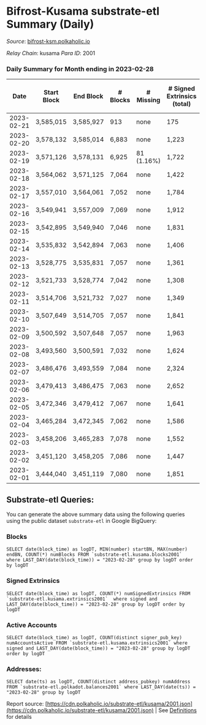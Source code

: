 # Bifrost-Kusama substrate-etl Summary (Daily)

_Source_: [bifrost-ksm.polkaholic.io](https://bifrost-ksm.polkaholic.io)

*Relay Chain*: kusama
*Para ID*: 2001



### Daily Summary for Month ending in 2023-02-28


| Date | Start Block | End Block | # Blocks | # Missing | # Signed Extrinsics (total) | # Active Accounts | # Addresses with Balances | # Events | # Transfers | # XCM Transfers In | # XCM Transfers Out |
| ---- | ----------- | --------- | -------- | --------- | --------------------------- | ----------------- | ------------------------- | -------- | ----------- | ------------------ | ------------------- |
| 2023-02-21 | 3,585,015 | 3,585,927 | 913 | none  | 175 | 37 |  | 7,409 | 2,141 ($46,403.44) |   |   |
| 2023-02-20 | 3,578,132 | 3,585,014 | 6,883 | none  | 1,223 | 173 |  | 47,477 | 12,073 ($313,635.97) |   |   |
| 2023-02-19 | 3,571,126 | 3,578,131 | 6,925 | 81 (1.16%) | 1,722 | 138 | 101,418 | 53,292 | 13,084 ($336,148.92) |   |   |
| 2023-02-18 | 3,564,062 | 3,571,125 | 7,064 | none  | 1,422 |  | 101,411 | 51,095 | 12,905 ($217,431.79) | 90 ($30,249.06) | 75 ($33,926.83) |
| 2023-02-17 | 3,557,010 | 3,564,061 | 7,052 | none  | 1,784 | 101 | 101,403 | 52,419 | 12,526 ($485,465.06) | 131 ($126,273.12) | 112 ($49,451.96) |
| 2023-02-16 | 3,549,941 | 3,557,009 | 7,069 | none  | 1,912 | 196 | 101,399 | 55,279 | 13,393 ($1,205,288.80) | 96 ($35,285.02) | 80 ($40,531.19) |
| 2023-02-15 | 3,542,895 | 3,549,940 | 7,046 | none  | 1,831 | 183 | 101,387 | 54,347 | 13,046 ($1,477,963.51) | 61 ($10,537.04) | 29 ($57,595.57) |
| 2023-02-14 | 3,535,832 | 3,542,894 | 7,063 | none  | 1,406 | 172 | 101,380 | 50,801 | 12,977 ($380,470.91) | 61 ($12,098.83) | 51 ($10,031.69) |
| 2023-02-13 | 3,528,775 | 3,535,831 | 7,057 | none  | 1,361 | 162 | 101,375 | 49,867 | 12,653 ($501,439.50) | 83 ($14,976.81) | 65 ($22,555.09) |
| 2023-02-12 | 3,521,733 | 3,528,774 | 7,042 | none  | 1,308 | 185 | 101,362 | 48,886 | 12,144 ($423,696.58) | 79 ($36,197.27) | 41 ($10,256.24) |
| 2023-02-11 | 3,514,706 | 3,521,732 | 7,027 | none  | 1,349 | 162 | 101,358 | 50,276 | 12,691 ($294,999.46) | 66 ($23,602.85) | 41 ($12,327.47) |
| 2023-02-10 | 3,507,649 | 3,514,705 | 7,057 | none  | 1,841 | 226 | 101,349 | 55,275 | 13,882 ($1,721,398.92) | 150 ($67,811.05) | 131 ($51,887.83) |
| 2023-02-09 | 3,500,592 | 3,507,648 | 7,057 | none  | 1,963 | 205 | 101,333 | 54,590 | 13,176 ($1,080,080.67) | 179 ($76,300.63) | 156 ($71,019.90) |
| 2023-02-08 | 3,493,560 | 3,500,591 | 7,032 | none  | 1,624 | 237 | 101,319 | 52,668 | 13,413 ($814,954.21) | 95 ($72,110.73) | 83 ($34,720.41) |
| 2023-02-07 | 3,486,476 | 3,493,559 | 7,084 | none  | 2,324 | 336 | 101,309 | 59,368 | 14,705 ($1,299,968.64) | 147 ($177,959.14) | 116 ($41,496.88) |
| 2023-02-06 | 3,479,413 | 3,486,475 | 7,063 | none  | 2,652 | 268 | 101,277 | 62,148 | 14,394 ($709,433.87) | 194 ($119,744.48) | 155 ($72,791.02) |
| 2023-02-05 | 3,472,346 | 3,479,412 | 7,067 | none  | 1,641 | 155 | 101,247 | 53,821 | 13,260 ($436,022.39) | 95 ($188,061.16) | 71 ($18,075.73) |
| 2023-02-04 | 3,465,284 | 3,472,345 | 7,062 | none  | 1,586 | 189 | 101,236 | 51,790 | 12,866 ($774,190.91) | 117 ($38,238.40) | 70 ($19,115.91) |
| 2023-02-03 | 3,458,206 | 3,465,283 | 7,078 | none  | 1,552 | 246 | 101,217 | 52,894 | 13,517 ($348,993.51) | 118 ($58,643.42) | 81 ($54,482.87) |
| 2023-02-02 | 3,451,120 | 3,458,205 | 7,086 | none  | 1,447 | 206 | 101,203 | 51,976 | 13,482 ($545,341.42) | 104 ($24,476.38) | 88 ($25,502.48) |
| 2023-02-01 | 3,444,040 | 3,451,119 | 7,080 | none  | 1,851 | 177 | 101,195 | 55,340 | 13,650 ($455,253.01) | 148 ($44,531.95) | 123 ($34,948.65) |

## Substrate-etl Queries:
You can generate the above summary data using the following queries using the public dataset `substrate-etl` in Google BigQuery:


### Blocks
```
SELECT date(block_time) as logDT, MIN(number) startBN, MAX(number) endBN, COUNT(*) numBlocks FROM `substrate-etl.kusama.blocks2001`  where LAST_DAY(date(block_time)) = "2023-02-28" group by logDT order by logDT
```


### Signed Extrinsics
```
SELECT date(block_time) as logDT, COUNT(*) numSignedExtrinsics FROM `substrate-etl.kusama.extrinsics2001`  where signed and LAST_DAY(date(block_time)) = "2023-02-28" group by logDT order by logDT
```


### Active Accounts
```
SELECT date(block_time) as logDT, COUNT(distinct signer_pub_key) numAccountsActive FROM `substrate-etl.kusama.extrinsics2001` where signed and LAST_DAY(date(block_time)) = "2023-02-28" group by logDT order by logDT
```


### Addresses:
```
SELECT date(ts) as logDT, COUNT(distinct address_pubkey) numAddress FROM `substrate-etl.polkadot.balances2001` where LAST_DAY(date(ts)) = "2023-02-28" group by logDT
```



Report source: [https://cdn.polkaholic.io/substrate-etl/kusama/2001.json](https://cdn.polkaholic.io/substrate-etl/kusama/2001.json) | See [Definitions](/DEFINITIONS.md) for details
